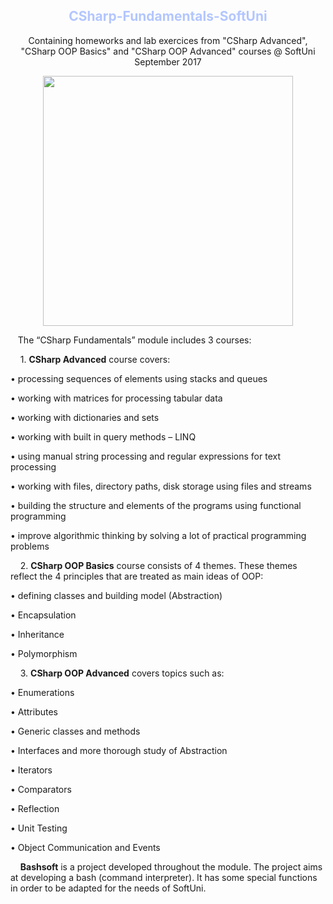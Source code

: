 <h2 align="center"><font color="#b3c6ff"> CSharp-Fundamentals-SoftUni </font></h2>				

<p align="center"> Containing homeworks and lab exercices from "CSharp Advanced", "CSharp OOP Basics" and "CSharp OOP Advanced" courses @ SoftUni September 2017 </p>

<p align="center">
  <a href="https://softuni.bg/" target="_blank"><img src="http://codeweek-s3.s3.amazonaws.com/event_picture/SoftUni-Logo-Flat.png" width="400"/></a>
</p>		

&nbsp;&nbsp;&nbsp;The “CSharp Fundamentals” module includes 3 courses:

&nbsp;&nbsp;&nbsp;&nbsp;1.	<b>CSharp Advanced</b> course covers:
 
•	processing sequences of elements using stacks and queues

•	working with matrices for processing tabular data

•	working with dictionaries and sets 

•	working with built in query methods – LINQ

•	using manual string processing and regular expressions for text processing 

•	working with files, directory paths, disk storage using files and streams 

•	building the structure and elements of the programs using functional programming

•	improve algorithmic thinking by solving a lot of practical programming problems

&nbsp;&nbsp;&nbsp;&nbsp;2.	<b>CSharp OOP Basics</b> course consists of 4 themes. These themes reflect the 4 principles that are treated as main ideas of OOP:

•	defining classes and building model (Abstraction) 

•	Encapsulation

•	Inheritance 

•	Polymorphism

&nbsp;&nbsp;&nbsp;&nbsp;3.	<b>CSharp OOP Advanced</b> covers topics such as:

•	Enumerations 

•	Attributes

•	Generic classes and methods

•	Interfaces and more thorough study of Abstraction

•	Iterators

•	Comparators

•	Reflection

•	Unit Testing

•	Object Communication and Events

&nbsp;&nbsp;&nbsp;&nbsp;<b>Bashsoft</b> is a project developed throughout the module. The project aims at developing a bash (command interpreter). It has some special functions in order to be adapted for the needs of SoftUni.
